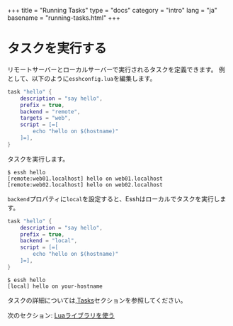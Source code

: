 +++
title = "Running Tasks"
type = "docs"
category = "intro"
lang = "ja"
basename = "running-tasks.html"
+++

# タスクを実行する

リモートサーバーとローカルサーバーで実行されるタスクを定義できます。
例として、以下のように`esshconfig.lua`を編集します。

~~~lua
task "hello" {
    description = "say hello",
    prefix = true,
    backend = "remote",
    targets = "web",
    script = [=[
        echo "hello on $(hostname)"
    ]=],
}
~~~

タスクを実行します。

~~~
$ essh hello
[remote:web01.localhost] hello on web01.localhost
[remote:web02.localhost] hello on web02.localhost
~~~

`backend`プロパティに`local`を設定すると、Esshはローカルでタスクを実行します。

~~~lua
task "hello" {
    description = "say hello",
    prefix = true,
    backend = "local",
    script = [=[
        echo "hello on $(hostname)"
    ]=],
}
~~~

~~~
$ essh hello
[local] hello on your-hostname
~~~

タスクの詳細については,[Tasks](/docs/ja/tasks.html)セクションを参照してください。

次のセクション: [Luaライブラリを使う](using-lua-libraries.html)
